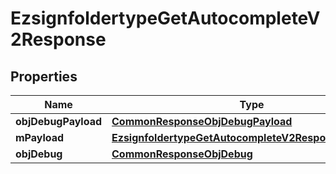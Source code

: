 
# EzsignfoldertypeGetAutocompleteV2Response

## Properties
Name | Type | Description | Notes
------------ | ------------- | ------------- | -------------
**objDebugPayload** | [**CommonResponseObjDebugPayload**](CommonResponseObjDebugPayload.md) |  | 
**mPayload** | [**EzsignfoldertypeGetAutocompleteV2ResponseMPayload**](EzsignfoldertypeGetAutocompleteV2ResponseMPayload.md) |  | 
**objDebug** | [**CommonResponseObjDebug**](CommonResponseObjDebug.md) |  |  [optional]



